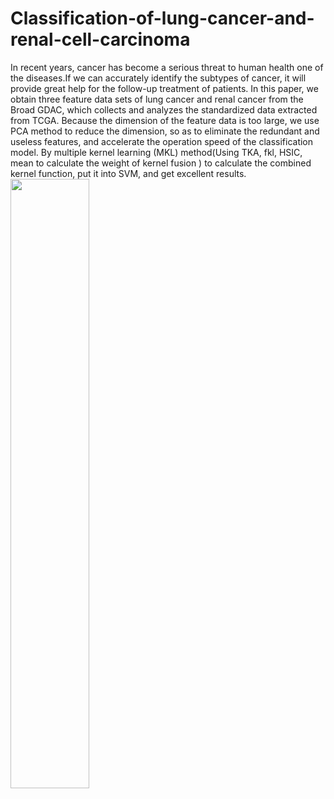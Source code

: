 # Classification-of-lung-cancer-and-renal-cell-carcinoma
In recent years, cancer has become a serious threat to human health one of the diseases.If we can accurately identify the subtypes of cancer, it will provide great help for the follow-up treatment of patients. In this paper, we obtain three feature data sets of lung cancer and renal cancer from the Broad GDAC, which collects and analyzes the standardized data extracted from TCGA. Because the dimension of the feature data is too large, we use PCA method to reduce the dimension, so as to eliminate the redundant and useless features, and accelerate the operation speed of the classification model. By multiple kernel learning (MKL) method(Using TKA, fkl, HSIC, mean to calculate the weight of kernel fusion ) to calculate the combined kernel function, put it into SVM, and get excellent results.
<img src="E:\flowchart.png" width="50%">
